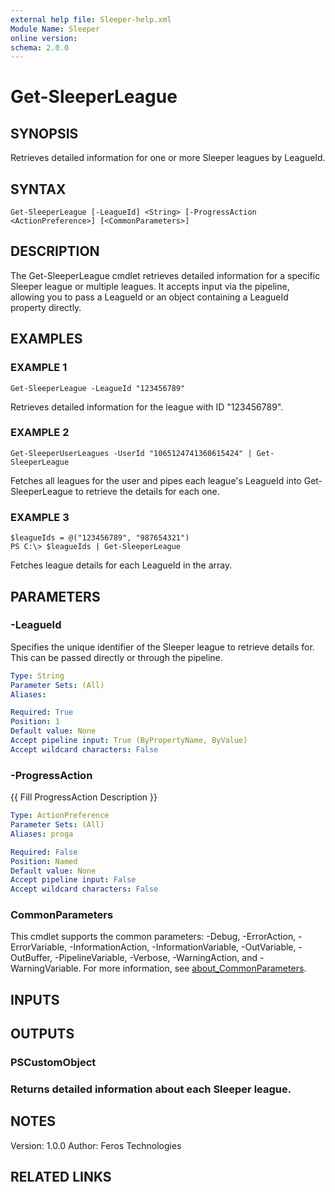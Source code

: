 ```yaml
---
external help file: Sleeper-help.xml
Module Name: Sleeper
online version:
schema: 2.0.0
---
```


# Get-SleeperLeague

## SYNOPSIS
Retrieves detailed information for one or more Sleeper leagues by LeagueId.

## SYNTAX

```
Get-SleeperLeague [-LeagueId] <String> [-ProgressAction <ActionPreference>] [<CommonParameters>]
```

## DESCRIPTION
The Get-SleeperLeague cmdlet retrieves detailed information for a specific Sleeper league or multiple leagues. 
It accepts input via the pipeline, allowing you to pass a LeagueId or an object containing a LeagueId property directly.

## EXAMPLES

### EXAMPLE 1
```
Get-SleeperLeague -LeagueId "123456789"
```

Retrieves detailed information for the league with ID "123456789".

### EXAMPLE 2
```
Get-SleeperUserLeagues -UserId "1065124741360615424" | Get-SleeperLeague
```

Fetches all leagues for the user and pipes each league's LeagueId into Get-SleeperLeague to retrieve the details for each one.

### EXAMPLE 3
```
$leagueIds = @("123456789", "987654321")
PS C:\> $leagueIds | Get-SleeperLeague
```

Fetches league details for each LeagueId in the array.

## PARAMETERS

### -LeagueId
Specifies the unique identifier of the Sleeper league to retrieve details for. 
This can be passed directly or through the pipeline.

```yaml
Type: String
Parameter Sets: (All)
Aliases:

Required: True
Position: 1
Default value: None
Accept pipeline input: True (ByPropertyName, ByValue)
Accept wildcard characters: False
```

### -ProgressAction
{{ Fill ProgressAction Description }}

```yaml
Type: ActionPreference
Parameter Sets: (All)
Aliases: proga

Required: False
Position: Named
Default value: None
Accept pipeline input: False
Accept wildcard characters: False
```

### CommonParameters
This cmdlet supports the common parameters: -Debug, -ErrorAction, -ErrorVariable, -InformationAction, -InformationVariable, -OutVariable, -OutBuffer, -PipelineVariable, -Verbose, -WarningAction, and -WarningVariable. For more information, see [about_CommonParameters](http://go.microsoft.com/fwlink/?LinkID=113216).

## INPUTS

## OUTPUTS

### PSCustomObject
### Returns detailed information about each Sleeper league.
## NOTES
Version: 1.0.0
Author: Feros Technologies

## RELATED LINKS
